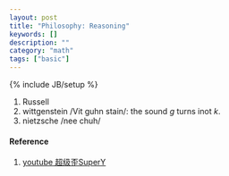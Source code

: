 ```yaml
---
layout: post
title: "Philosophy: Reasoning"
keywords: []
description: ""
category: "math"
tags: ["basic"]
---
```

{% include JB/setup %}

1. Russell 
2. wittgenstein /Vit guhn stain/: the sound $g$ turns inot $k$.
3. nietzsche /nee chuh/



#### Reference
1. [youtube 超级歪SuperY](https://www.youtube.com/watch?v=8-hnkqgvGfc)
